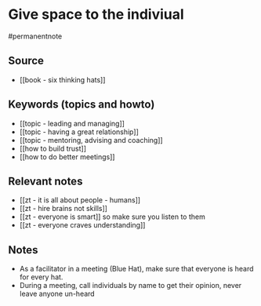 # Give space to the indiviual

#permanentnote

## Source
- [[book - six thinking hats]]

## Keywords (topics and howto)
- [[topic - leading and managing]]
- [[topic - having a great relationship]]
- [[topic - mentoring, advising and coaching]]
- [[how to build trust]]
- [[how to do better meetings]]

## Relevant notes
- [[zt - it is all about people - humans]]
- [[zt - hire brains not skills]]
- [[zt - everyone is smart]] so make sure you listen to them
- [[zt - everyone craves understanding]]

## Notes
- As a facilitator in a meeting (Blue Hat), make sure that everyone is heard for every hat.
- During a meeting, call individuals by name to get their opinion, never leave anyone un-heard